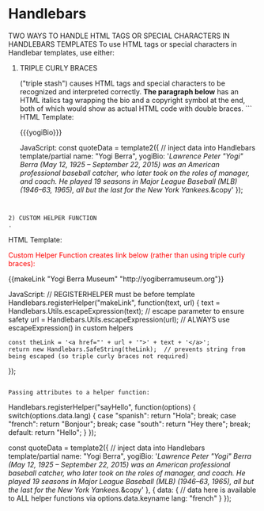 # Handlebars

TWO WAYS TO HANDLE HTML TAGS OR SPECIAL CHARACTERS IN HANDLEBARS TEMPLATES
To use HTML tags or special characters in Handlebar templates, use either:

1) TRIPLE CURLY BRACES
    <div> ("triple stash") causes HTML tags and special characters to be recognized and interpreted correctly.  <b>The  paragraph below</b> has an HTML italics tag wrapping the bio and a copyright symbol at the end, both of which would show as actual HTML code with double braces.
    ```
    HTML Template:
    <p>{{{yogiBio}}}</p>  <!-- triple stash -->

    JavaScript:
    const quoteData = template2({  // inject data into Handlebars template/partial
  name: "Yogi Berra",
  yogiBio: '<i>Lawrence Peter "Yogi" Berra (May 12, 1925 – September 22, 2015) was an American professional baseball catcher, who later took on the roles of manager, and coach. He played 19 seasons in Major League Baseball (MLB) (1946–63, 1965), all but the last for the New York Yankees.</i>&copy'
});
```


2) CUSTOM HELPER FUNCTION
.
```
  HTML Template:
  <p style="color:red;">Custom Helper Function creates link below (rather than using triple curly braces):</p>
  {{makeLink "Yogi Berra Museum" "http://yogiberramuseum.org"}}

  JavaScript:
  // REGISTERHELPER must be before template
  Handlebars.registerHelper("makeLink", function(text, url) {
    text = Handlebars.Utils.escapeExpression(text);  // escape parameter to ensure safety
    url = Handlebars.Utils.escapeExpression(url);  // ALWAYS use escapeExpression() in custom helpers

    const theLink = '<a href="' + url + '">' + text + '</a>';
    return new Handlebars.SafeString(theLink);  // prevents string from being escaped (so triple curly braces not required)
  });
```

Passing attributes to a helper function:
```
Handlebars.registerHelper("sayHello", function(options) {
  switch(options.data.lang) {
    case "spanish":
      return "Hola";
      break;
    case "french":
      return "Bonjour";
      break;
    case "south":
      return "Hey there";
      break;
    default: 
      return "Hello";
  }
});

const quoteData = template2({  // inject data into Handlebars template/partial
  name: "Yogi Berra",
  yogiBio: '<i>Lawrence Peter "Yogi" Berra (May 12, 1925 – September 22, 2015) was an American professional baseball catcher, who later took on the roles of manager, and coach. He played 19 seasons in Major League Baseball (MLB) (1946–63, 1965), all but the last for the New York Yankees.</i>&copy'
}, 
{
  data: {  // data here is available to ALL helper functions via options.data.keyname
      lang: "french"
    }
});
```